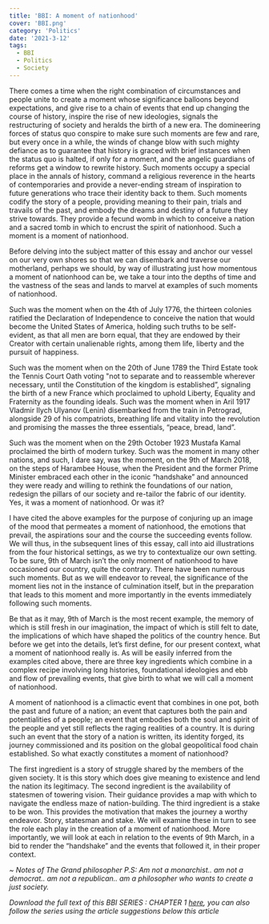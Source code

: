 ```yaml
---
title: 'BBI: A moment of nationhood'
cover: 'BBI.png'
category: 'Politics'
date: '2021-3-12'
tags:
  - BBI
  - Politics
  - Society
---
```


There comes a time when the right combination of circumstances and people unite to create a moment whose significance balloons beyond expectations, and give rise to a chain of events that end up changing the course of history, inspire the rise of new ideologies, signals the restructuring of society and heralds the birth of a new era. The domineering forces of status quo conspire to make sure such moments are few and rare, but every once in a while, the winds of change blow with such mighty defiance as to guarantee that history is graced with brief instances when the status quo is halted, if only for a moment, and the angelic guardians of reforms get a window to rewrite history. Such moments occupy a special place in the annals of history, command a religious reverence in the hearts of contemporaries and provide a never-ending stream of inspiration to future generations who trace their identity back to them. Such moments codify the story of a people, providing meaning to their pain, trials and travails of the past, and embody the dreams and destiny of a future they strive towards. They provide a fecund womb in which to conceive a nation and a sacred tomb in which to encrust the spirit of nationhood. Such a moment is a moment of nationhood.

Before delving into the subject matter of this essay and anchor our vessel on our very own shores so that we can disembark and traverse our motherland, perhaps we should, by way of illustrating just how momentous a moment of nationhood can be, we take a tour into the depths of time and the vastness of the seas and lands to marvel at examples of such moments of nationhood.

Such was the moment when on the 4th of July 1776, the thirteen colonies ratified the Declaration of Independence to conceive the nation that would become the United States of America, holding such truths to be self-evident, as that all men are born equal, that they are endowed by their Creator with certain unalienable rights, among them life, liberty and the pursuit of happiness.

Such was the moment when on the 20th of June 1789 the Third Estate took the Tennis Court Oath voting "not to separate and to reassemble wherever necessary, until the Constitution of the kingdom is established”, signaling the birth of a new France which proclaimed to uphold Liberty, Equality and Fraternity as the founding ideals. Such was the moment when in Aril 1917 Vladmir Ilych Ulyanov (Lenin) disembarked from the train in Petrograd, alongside 29 of his compatriots, breathing life and vitality into the revolution and promising the masses the three essentials, “peace, bread, land”.

Such was the moment when on the 29th October 1923 Mustafa Kamal proclaimed the birth of modern turkey. Such was the moment in many other nations, and such, I dare say, was the moment, on the 9th of March 2018, on the steps of Harambee House, when the President and the former Prime Minister embraced each other in the iconic “handshake” and announced they were ready and willing to rethink the foundations of our nation, redesign the pillars of our society and re-tailor the fabric of our identity. Yes, it was a moment of nationhood. Or was it?

I have cited the above examples for the purpose of conjuring up an image of the mood that permeates a moment of nationhood, the emotions that prevail, the aspirations sour and the course the succeeding events follow. We will thus, in the subsequent lines of this essay, call into aid illustrations from the four historical settings, as we try to contextualize our own setting. To be sure, 9th of March isn’t the only moment of nationhood to have occasioned our country, quite the contrary. There have been numerous such moments. But as we will endeavor to reveal, the significance of the moment lies not in the instance of culmination itself, but in the preparation that leads to this moment and more importantly in the events immediately following such moments.

Be that as it may, 9th of March is the most recent example, the memory of which is still fresh in our imagination, the impact of which is still felt to date, the implications of which have shaped the politics of the country hence. But before we get into the details, let’s first define, for our present context, what a moment of nationhood really is.
As will be easily inferred from the examples cited above, there are three key ingredients which combine in a complex recipe involving long histories, foundational ideologies and ebb and flow of prevailing events, that give birth to what we will call a moment of nationhood.

A moment of nationhood is a climactic event that combines in one pot, both the past and future of a nation; an event that captures both the pain and potentialities of a people; an event that embodies both the soul and spirit of the people and yet still reflects the raging realities of a country. It is during such an event that the story of a nation is written, its identity forged, its journey commissioned and its position on the global geopolitical food chain established. So what exactly constitutes a moment of nationhood?

The first ingredient is a story of struggle shared by the members of the given society. It is this story which does give meaning to existence and lend the nation its legitimacy. The second ingredient is the availability of statesmen of towering vision. Their guidance provides a map with which to navigate the endless maze of nation-building. The third ingredient is a stake to be won. This provides the motivation that makes the journey a worthy endeavor. Story, statesman and stake. We will examine these in turn to see the role each play in the creation of a moment of nationhood. More importantly, we will look at each in relation to the events of 9th March, in a bid to render the “handshake” and the events that followed it, in their proper context.

_~ Notes of The Grand philosopher_
_P.S: Am not a monarchist.. am not a democrat.. am not a republican.. am a philosopher who wants to create a just society._

_Download the full text of this BBI SERIES : CHAPTER 1 <a href="#">here</a>, you can also follow the series using the article suggestions below this article_
